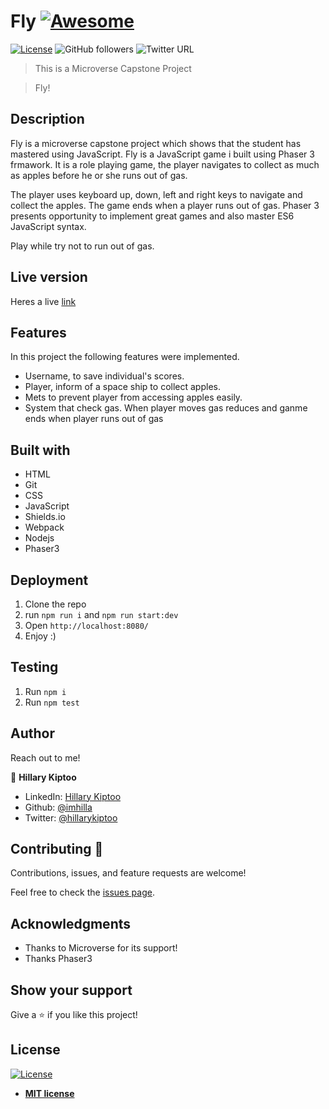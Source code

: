 # Fly [![Awesome](https://cdn.rawgit.com/sindresorhus/awesome/d7305f38d29fed78fa85652e3a63e154dd8e8829/media/badge.svg)](https://github.com/imhilla/Fly)

[![License](https://img.shields.io/badge/License-MIT-green.svg)]()
![GitHub followers](https://img.shields.io/github/followers/imhilla?label=imhilla&style=social)
![Twitter URL](https://img.shields.io/twitter/follow/hillarykiptoo_?label=Follow&style=social)

> This is a Microverse Capstone Project

> Fly!

## Description

Fly is a microverse capstone project which shows that the student has mastered using JavaScript. Fly is a JavaScript game i built using Phaser 3 frmawork. It is a role playing game, the player navigates to collect as much as apples before he or she runs out of gas.

The player uses keyboard up, down, left and right keys to navigate and collect the apples. The game ends when a player runs out of gas. Phaser 3 presents opportunity to implement great games and also master ES6 JavaScript syntax.

Play while try not to run out of gas.

## Live version

Heres a live <a href="https://raw.githack.com/imhilla/tictactoe/feature/index.html">link</a>

## Features

In this project the following features were implemented.

- Username, to save individual's scores.
- Player, inform of a space ship to collect apples.
- Mets to prevent player from accessing apples easily.
- System that check gas. When player moves gas reduces and ganme ends when player runs out of gas

## Built with

- HTML
- Git
- CSS
- JavaScript
- Shields.io
- Webpack
- Nodejs
- Phaser3

## Deployment

1. Clone the repo
2. run `npm run i` and `npm run start:dev`
3. Open `http://localhost:8080/`
4. Enjoy :)

## Testing

1. Run `npm i`
2. Run `npm test`

## Author

Reach out to me!

👤 **Hillary Kiptoo**

- LinkedIn: [Hillary Kiptoo](https://www.linkedin.com/in/hillarykiptoo)
- Github: [@imhilla](https://github.com/imhilla)
- Twitter: [@hillarykiptoo](https://twitter.com/hillarykiptoo_)

## Contributing 🤝

Contributions, issues, and feature requests are welcome!

Feel free to check the [issues page](https://github.com/imhilla/Fly/issues).

## Acknowledgments

- Thanks to Microverse for its support!
- Thanks Phaser3

## Show your support

Give a ⭐️ if you like this project!

## License

[![License](http://img.shields.io/:license-mit-blue.svg?style=flat-square)](http://badges.mit-license.org)

- **[MIT license](http://opensource.org/licenses/mit-license.php)**
